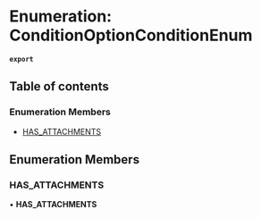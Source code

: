 # Enumeration: ConditionOptionConditionEnum

**`export`**

## Table of contents

### Enumeration Members

- [HAS\_ATTACHMENTS](ConditionOptionConditionEnum.md#has_attachments)

## Enumeration Members

### <a id="has_attachments" name="has_attachments"></a> HAS\_ATTACHMENTS

• **HAS\_ATTACHMENTS**
